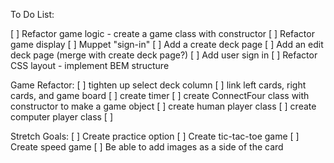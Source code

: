 To Do List:

[ ] Refactor game logic - create a game class with constructor
[ ] Refactor game display
[ ] Muppet "sign-in"
[ ] Add a create deck page
[ ] Add an edit deck page (merge with create deck page?)
[ ] Add user sign in
[ ] Refactor CSS layout - implement BEM structure


Game Refactor:
[ ] tighten up select deck column 
[ ] link left cards, right cards, and game board
[ ] create timer
[ ] create ConnectFour class with constructor to make a game object
[ ] create human player class
[ ] create computer player class
[ ] 


Stretch Goals:
[ ] Create practice option
[ ] Create tic-tac-toe game
[ ] Create speed game
[ ] Be able to add images as a side of the card

